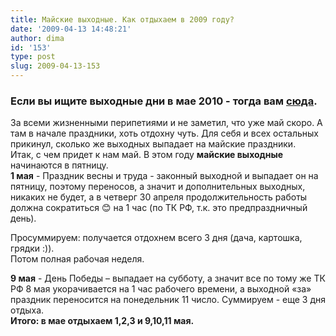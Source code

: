 ```yaml
---
title: Майские выходные. Как отдыхаем в 2009 году?
date: '2009-04-13 14:48:21'
author: dima
id: '153'
type: post
slug: 2009-04-13-153
---
```


### Если вы ищите выходные дни в мае 2010 - тогда вам [сюда](/blog/2010-04-05-212).

  

За всеми жизненными перипетиями и не заметил, что уже май скоро. А там в начале праздники, хоть отдохну чуть. Для себя и всех остальных прикинул, сколько же выходных выпадает на майские праздники.  
Итак, с чем придет к нам май. В этом году **майские выходные** начинаются в пятницу.  
**1 мая** - Праздник весны и труда - законный выходной и выпадает он на пятницу, поэтому переносов, а значит и дополнительных выходных, никаких не будет, а в четверг 30 апреля продолжительность работы должна сократиться 😊 на 1 час (по ТК РФ, т.к. это предпраздничный день).

Просуммируем: получается отдохнем всего 3 дня (дача, картошка, грядки :)).  
Потом полная рабочая неделя.

**9 мая** - День Победы – выпадает на субботу, а значит все по тому же ТК РФ 8 мая укорачивается на 1 час рабочего времени, а выходной «за» праздник переносится на понедельник 11 число. Суммируем - еще 3 дня отдыха.  
**Итого: в мае отдыхаем 1,2,3 и 9,10,11 мая.**